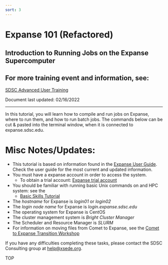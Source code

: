 ```yaml
---
sort: 3
---
```

# Expanse 101 (Refactored)
## Introduction to Running Jobs on the Expanse Supercomputer

## For more training event and information, see:
[SDSC Advanced User Training](https://www.sdsc.edu/education_and_training/training_hpc.html)

Document last updated: 02/16/2022

<hr>
In this tutorial, you will learn how to compile and run jobs on Expanse,
where to run them, and how to run batch jobs. The commands below can be
cut & pasted into the terminal window, when it is connected to
expanse.sdsc.edu.

# Misc Notes/Updates:
* This tutorial is based on information found in the [Expanse User Guide](https://www.sdsc.edu/support/user_guides/expanse.html). Check the user guide for the most current and updated information.
* You must have a expanse account in order to access the system.
  * To obtain a trial account:
      [Expanse trial account](https://portal.xsede.org/allocations/startup#rapidaccess-trial)
*  You should be familiar with running basic Unix commands on and HPC system: see the
   *  [Basic Skills Tutorial](https://github.com/sdsc-hpc-training/basic_skills)
*  The *hostname* for Expanse is *login01* or *login02*
*  The *login node name* for Expanse is *login.expanse.sdsc.edu*
*  The operating system for Expanse is CentOS
*  The cluster management system is	*Bright Cluster Manager*
*  The Scheduler and Resource Manager	is *SLURM*
*  For information on moving files from Comet to Expanse, see the [Comet to Expanse
Transition Workshop](https://education.sdsc.edu/training/interactive/202010_comet_to_expanse/index.html)

If you have any difficulties completing these tasks, please contact the SDSC Consulting group at help@xsede.org.

<a name="top">TOP
